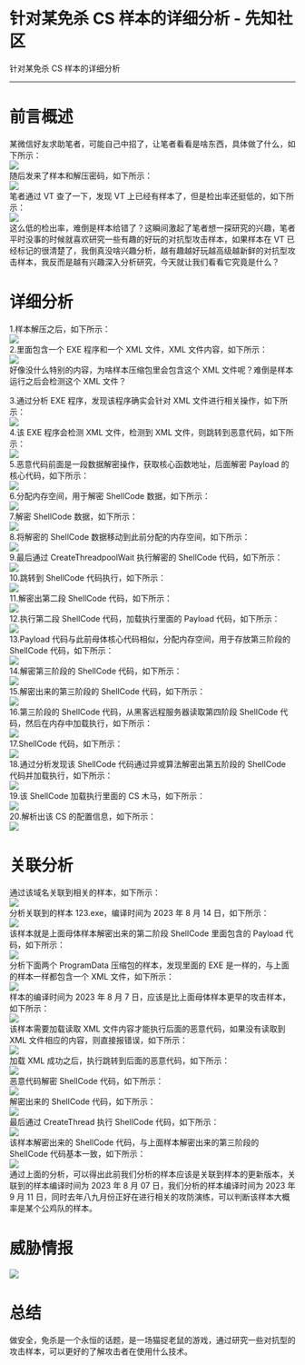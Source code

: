 

# 针对某免杀 CS 样本的详细分析 - 先知社区

针对某免杀 CS 样本的详细分析

- - -

# 前言概述

某微信好友求助笔者，可能自己中招了，让笔者看看是啥东西，具体做了什么，如下所示：  
[![](assets/1707954719-6fcc2591ffba7bad7e6219eca029dacb.png)](https://xzfile.aliyuncs.com/media/upload/picture/20240211112914-bad6fa0a-c88d-1.png)  
随后发来了样本和解压密码，如下所示：  
[![](assets/1707954719-5ca989772b8f5cdff550f82c82b24048.png)](https://xzfile.aliyuncs.com/media/upload/picture/20240211112928-c33c2954-c88d-1.png)  
笔者通过 VT 查了一下，发现 VT 上已经有样本了，但是检出率还挺低的，如下所示：  
[![](assets/1707954719-2fa3d1c00a9484adfaf87218cc034276.png)](https://xzfile.aliyuncs.com/media/upload/picture/20240211112959-d5a6c1b2-c88d-1.png)  
这么低的检出率，难倒是样本给错了？这瞬间激起了笔者想一探研究的兴趣，笔者平时没事的时候就喜欢研究一些有趣的好玩的对抗型攻击样本，如果样本在 VT 已经标记的很清楚了，我倒真没啥兴趣分析，越有趣越好玩越高级越新鲜的对抗型攻击样本，我反而是越有兴趣深入分析研究，今天就让我们看看它究竟是什么？

# 详细分析

1.样本解压之后，如下所示：  
[![](assets/1707954719-171516fafbf2a93586ac5bd5243b7fe4.png)](https://xzfile.aliyuncs.com/media/upload/picture/20240211113044-f02faf6c-c88d-1.png)  
2.里面包含一个 EXE 程序和一个 XML 文件，XML 文件内容，如下所示：  
[![](assets/1707954719-2bd7c00fb850d5c778a7d9542f0c392f.png)](https://xzfile.aliyuncs.com/media/upload/picture/20240211113108-fec39b92-c88d-1.png)  
好像没什么特别的内容，为啥样本压缩包里会包含这个 XML 文件呢？难倒是样本运行之后会检测这个 XML 文件？

3.通过分析 EXE 程序，发现该程序确实会针对 XML 文件进行相关操作，如下所示：  
[![](assets/1707954719-6cf85669e8c965f1fe759af3fbe5ae6d.png)](https://xzfile.aliyuncs.com/media/upload/picture/20240211113138-10c9cb90-c88e-1.png)  
4.该 EXE 程序会检测 XML 文件，检测到 XML 文件，则跳转到恶意代码，如下所示：  
[![](assets/1707954719-14142a2d9aa8aa90fcda137052f56b1b.png)](https://xzfile.aliyuncs.com/media/upload/picture/20240211113205-20b4ce88-c88e-1.png)  
5.恶意代码前面是一段数据解密操作，获取核心函数地址，后面解密 Payload 的核心代码，如下所示：  
[![](assets/1707954719-651eee94b10b77fe2889d589a306e8ee.png)](https://xzfile.aliyuncs.com/media/upload/picture/20240211113226-2d87a3c4-c88e-1.png)  
6.分配内存空间，用于解密 ShellCode 数据，如下所示：  
[![](assets/1707954719-0e1c11365dc58f9b397c220ea28f70ad.png)](https://xzfile.aliyuncs.com/media/upload/picture/20240211113251-3c5bff8a-c88e-1.png)  
7.解密 ShellCode 数据，如下所示：  
[![](assets/1707954719-6999ee231a1e3593c7342b278655b551.png)](https://xzfile.aliyuncs.com/media/upload/picture/20240211113324-4fe53cb0-c88e-1.png)  
8.将解密的 ShellCode 数据移动到此前分配的内存空间，如下所示：  
[![](assets/1707954719-11fdb599bb85b37c3661f5bd7f2cce9e.png)](https://xzfile.aliyuncs.com/media/upload/picture/20240211113431-77f560fe-c88e-1.png)  
9.最后通过 CreateThreadpoolWait 执行解密的 ShellCode 代码，如下所示：  
[![](assets/1707954719-f9ff9d1248288f55e333e315243c0c23.png)](https://xzfile.aliyuncs.com/media/upload/picture/20240211113500-88de83b4-c88e-1.png)  
10.跳转到 ShellCode 代码执行，如下所示：  
[![](assets/1707954719-80763372f1648710dd2fb779e18554db.png)](https://xzfile.aliyuncs.com/media/upload/picture/20240211113524-9736e6fe-c88e-1.png)  
11.解密出第二段 ShellCode 代码，如下所示：  
[![](assets/1707954719-22b15465c3d048cbdc5dfc477bea2db7.png)](https://xzfile.aliyuncs.com/media/upload/picture/20240211113547-a4fa355c-c88e-1.png)  
12.执行第二段 ShellCode 代码，加载执行里面的 Payload 代码，如下所示：  
[![](assets/1707954719-ffa09bb4b20195f52c2f7142496310fb.png)](https://xzfile.aliyuncs.com/media/upload/picture/20240211113610-b2e042e2-c88e-1.png)  
13.Payload 代码与此前母体核心代码相似，分配内存空间，用于存放第三阶段的 ShellCode 代码，如下所示：  
[![](assets/1707954719-18aff53d809a46ce56a60c85f4f0a0bd.png)](https://xzfile.aliyuncs.com/media/upload/picture/20240211113633-c0a28d2c-c88e-1.png)  
14.解密第三阶段的 ShellCode 代码，如下所示：  
[![](assets/1707954719-a4e6f6db69e0585a2853efdcbfdee4d6.png)](https://xzfile.aliyuncs.com/media/upload/picture/20240211113658-cf6157bc-c88e-1.png)  
15.解密出来的第三阶段的 ShellCode 代码，如下所示：  
[![](assets/1707954719-31c77f7c90897f412232b98d7b2decf2.png)](https://xzfile.aliyuncs.com/media/upload/picture/20240211113723-de898d68-c88e-1.png)  
16.第三阶段的 ShellCode 代码，从黑客远程服务器读取第四阶段 ShellCode 代码，然后在内存中加载执行，如下所示：  
[![](assets/1707954719-57acbbd556d7bfb6dd0b4deaa0e9dcb4.png)](https://xzfile.aliyuncs.com/media/upload/picture/20240211113748-ed5bdbde-c88e-1.png)  
17.ShellCode 代码，如下所示：  
[![](assets/1707954719-9d406729eacdec0f5f37930f89c5be81.png)](https://xzfile.aliyuncs.com/media/upload/picture/20240211113810-fa32c372-c88e-1.png)  
18.通过分析发现该 ShellCode 代码通过异或算法解密出第五阶段的 ShellCode 代码并加载执行，如下所示：  
[![](assets/1707954719-6ab00c6290332cae576f6d864114f105.png)](https://xzfile.aliyuncs.com/media/upload/picture/20240211113834-08ace996-c88f-1.png)  
19.该 ShellCode 加载执行里面的 CS 木马，如下所示：  
[![](assets/1707954719-ac78e19d4f22d2357111ac978cbe3ef4.png)](https://xzfile.aliyuncs.com/media/upload/picture/20240211113859-173d3218-c88f-1.png)  
20.解析出该 CS 的配置信息，如下所示：  
[![](assets/1707954719-c7bf9f0b34b898824678daa2405d3896.png)](https://xzfile.aliyuncs.com/media/upload/picture/20240211113934-2ca0db78-c88f-1.png)

# 关联分析

通过该域名关联到相关的样本，如下所示：  
[![](assets/1707954719-01ddd68f49b12866db6aa6d8f21eda97.png)](https://xzfile.aliyuncs.com/media/upload/picture/20240211114026-4b514198-c88f-1.png)  
分析关联到的样本 123.exe，编译时间为 2023 年 8 月 14 日，如下所示：  
[![](assets/1707954719-528598aac10e255626857e62cec59732.png)](https://xzfile.aliyuncs.com/media/upload/picture/20240211114052-5aa37008-c88f-1.png)  
该样本就是上面母体样本解密出来的第二阶段 ShellCode 里面包含的 Payload 代码，如下所示：  
[![](assets/1707954719-71806957ea2f66c426f0f16c4fbd45db.png)](https://xzfile.aliyuncs.com/media/upload/picture/20240211114625-21942cac-c890-1.png)  
分析下面两个 ProgramData 压缩包的样本，发现里面的 EXE 是一样的，与上面的样本一样都包含一个 XML 文件，如下所示：  
[![](assets/1707954719-27adb2f4b3ef31d941f595de6374c6b7.png)](https://xzfile.aliyuncs.com/media/upload/picture/20240211114656-33b78258-c890-1.png)  
样本的编译时间为 2023 年 8 月 7 日，应该是比上面母体样本更早的攻击样本，如下所示：  
[![](assets/1707954719-8a510180663af0c6af3b96b2d79f4d66.png)](https://xzfile.aliyuncs.com/media/upload/picture/20240211115506-57982bfe-c891-1.png)  
该样本需要加载读取 XML 文件内容才能执行后面的恶意代码，如果没有读取到 XML 文件相应的内容，则直接报错误，如下所示：  
[![](assets/1707954719-1b610bafa891f443827941dbebb1f946.png)](https://xzfile.aliyuncs.com/media/upload/picture/20240211115530-66049222-c891-1.png)  
加载 XML 成功之后，执行跳转到后面的恶意代码，如下所示：  
[![](assets/1707954719-6aecaa9ccd7e7b0a0fca97c611d6c626.png)](https://xzfile.aliyuncs.com/media/upload/picture/20240211115559-7760f95c-c891-1.png)  
恶意代码解密 ShellCode 代码，如下所示：  
[![](assets/1707954719-fc62d421cd64ae5dbf1dbc1b0617c30e.png)](https://xzfile.aliyuncs.com/media/upload/picture/20240211115623-86019034-c891-1.png)  
解密出来的 ShellCode 代码，如下所示：  
[![](assets/1707954719-201bc6996fa160d81bb04d41bdac82c9.png)](https://xzfile.aliyuncs.com/media/upload/picture/20240211115659-9b1c2880-c891-1.png)  
最后通过 CreateThread 执行 ShellCode 代码，如下所示：  
[![](assets/1707954719-9e4b08deec0982f4bc00d661a4f97866.png)](https://xzfile.aliyuncs.com/media/upload/picture/20240211115722-a8e375b8-c891-1.png)  
该样本解密出来的 ShellCode 代码，与上面样本解密出来的第三阶段的 ShellCode 代码基本一致，如下所示：  
[![](assets/1707954719-ff3f06b1903736e94578f9ae5b521a0c.png)](https://xzfile.aliyuncs.com/media/upload/picture/20240211115744-b5d8126a-c891-1.png)  
通过上面的分析，可以得出此前我们分析的样本应该是关联到样本的更新版本，关联到的样本编译时间为 2023 年 8 月 07 日，我们分析的样本编译时间为 2023 年 9 月 11 日，同时去年八九月份正好在进行相关的攻防演练，可以判断该样本大概率是某个公鸡队的样本。

# 威胁情报

[![](assets/1707954719-2e85f29123a91a33ae55bfe36acb4f85.png)](https://xzfile.aliyuncs.com/media/upload/picture/20240211115822-ccdfd790-c891-1.png)

# 总结

做安全，免杀是一个永恒的话题，是一场猫捉老鼠的游戏，通过研究一些对抗型的攻击样本，可以更好的了解攻击者在使用什么技术。
